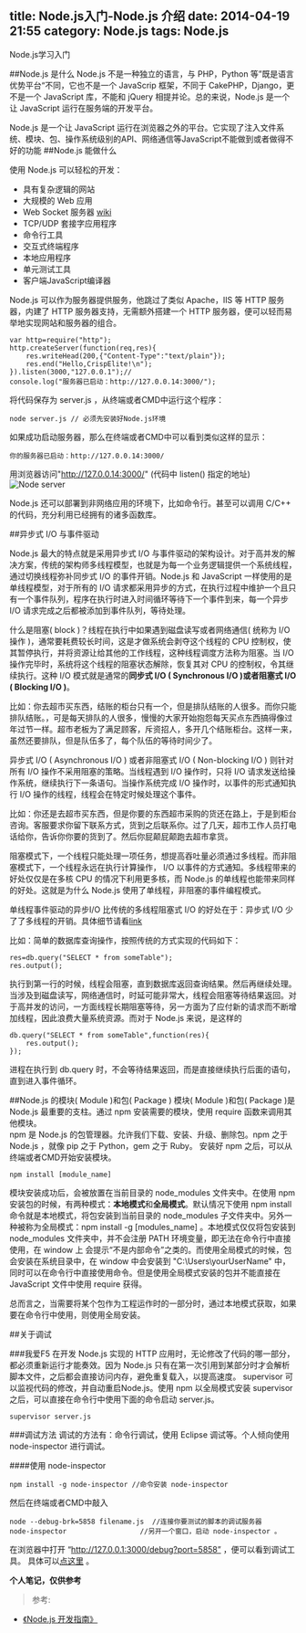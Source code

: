 title: Node.js入门-Node.js 介绍
date: 2014-04-19 21:55
category: Node.js
tags: Node.js
---

Node.js学习入门
<!-- more -->

##Node.js 是什么
Node.js 不是一种独立的语言，与 PHP，Python 等”既是语言优势平台“不同，它也不是一个 JavaScrip 框架，不同于 CakePHP，Django，更不是一个 JavaScript 库，不能和 jQuery 相提并论。总的来说，Node.js 是一个让 JavaScript 运行在服务端的开发平台。

Node.js 是一个让 JavaScript  运行在浏览器之外的平台。它实现了注入文件系统、模块、包、操作系统级别的API、网络通信等JavaScript不能做到或者做得不好的功能
##Node.js 能做什么

使用 Node.js 可以轻松的开发：  

* 具有复杂逻辑的网站  
* 大规模的 Web 应用  
* Web Socket 服务器 [wiki](http://zh.wikipedia.org/wiki/WebSocket) 
* TCP/UDP 套接字应用程序
* 命令行工具
* 交互式终端程序
* 本地应用程序
* 单元测试工具
* 客户端JavaScript编译器

Node.js 可以作为服务器提供服务，他跳过了类似 Apache，IIS 等 HTTP 服务器，内建了 HTTP 服务器支持，无需额外搭建一个 HTTP 服务器，便可以轻而易举地实现网站和服务器的组合。

	var http=require("http");
	http.createServer(function(req,res){
		res.writeHead(200,{"Content-Type":"text/plain"});
		res.end("Hello,CrispElite!\n");
	}).listen(3000,"127.0.0.1");//
	console.log("服务器已启动：http://127.0.0.14:3000/");

将代码保存为 server.js ，从终端或者CMD中运行这个程序：
	

	node server.js // 必须先安装好Node.js环境

如果成功启动服务器，那么在终端或者CMD中可以看到类似这样的显示：

	你的服务器已启动：http://127.0.0.14:3000/

用浏览器访问"http://127.0.0.14:3000/" (代码中 listen() 指定的地址)  
![Node server](http://cl.ly/image/1u2K2Y351b3O/nodeserver.png)

Node.js 还可以部署到非网络应用的环境下，比如命令行。甚至可以调用 C/C++ 的代码，充分利用已经拥有的诸多函数库。

##异步式 I/O 与事件驱动


Node.js 最大的特点就是采用异步式 I/O 与事件驱动的架构设计。对于高并发的解决方案，传统的架构师多线程模型，也就是为每一个业务逻辑提供一个系统线程，通过切换线程弥补同步式 I/O 的事件开销。Node.js 和 JavaScript 一样使用的是单线程模型，对于所有的 I/O 请求都采用异步的方式，在执行过程中维护一个且只有一个事件队列，程序在执行时进入时间循环等待下一个事件到来，每一个异步 I/O 请求完成之后都被添加到事件队列，等待处理。

什么是阻塞( block )？线程在执行中如果遇到磁盘读写或者网络通信( 统称为 I/O 操作 )，通常要耗费较长时间，这是才做系统会剥夺这个线程的 CPU 控制权，使其暂停执行，并将资源让给其他的工作线程，这种线程调度方法称为阻塞。当 I/O 操作完毕时，系统将这个线程的阻塞状态解除，恢复其对 CPU 的控制权，令其继续执行。这种 I/O 模式就是通常的**同步式 I/O ( Synchronous I/O )**或者**阻塞式 I/O ( Blocking I/O )**。

比如：你去超市买东西，结账的柜台只有一个，但是排队结账的人很多。而你只能排队结账。，可是每天排队的人很多，慢慢的大家开始抱怨每天买点东西搞得像过年过节一样。超市老板为了满足顾客，斥资招人，多开几个结账柜台。这样一来，虽然还要排队，但是队伍多了，每个队伍的等待时间少了。

异步式 I/O ( Asynchronous I/O ) 或者非阻塞式 I/O ( Non-blocking I/O ) 则针对所有 I/O 操作不采用阻塞的策略。当线程遇到 I/O 操作时，只将 I/O 请求发送给操作系统，继续执行下一条语句。当操作系统完成 I/O 操作时，以事件的形式通知执行 I/O 操作的线程，线程会在特定时候处理这个事件。

比如：你还是去超市买东西，但是你要的东西超市采购的货还在路上，于是到柜台咨询。客服要求你留下联系方式，货到之后联系你。过了几天，超市工作人员打电话给你，告诉你你要的货到了。然后你屁颠屁颠跑去超市拿货。

阻塞模式下，一个线程只能处理一项任务，想提高吞吐量必须通过多线程。而非阻塞模式下，一个线程永远在执行计算操作， I/O 以事件的方式通知。多线程带来的好处仅仅是在多核 CPU 的情况下利用更多核，而 Node.js 的单线程也能带来同样的好处。这就是为什么 Node.js 使用了单线程，非阻塞的事件编程模式。  

单线程事件驱动的异步I/O 比传统的多线程阻塞式 I/O 的好处在于：异步式 I/O  少了了多线程的开销。具体细节请看[link]("http://baike.baidu.com/view/65706.htm#4") 

比如：简单的数据库查询操作，按照传统的方式实现的代码如下：

	res=db.query("SELECT * from someTable");
	res.output();

执行到第一行的时候，线程会阻塞，直到数据库返回查询结果。然后再继续处理。当涉及到磁盘读写，网络通信时，时延可能非常大，线程会阻塞等待结果返回。对于高并发的访问，一方面线程长期阻塞等待，另一方面为了应付新的请求而不断增加线程，因此浪费大量系统资源。而对于 Node.js 来说，是这样的

	db.query("SELECT * from someTable",function(res){
		res.output();
	});

进程在执行到 db.query 时，不会等待结果返回，而是直接继续执行后面的语句，直到进入事件循环。


##Node.js 的模块( Module )和包( Package )
模块( Module )和包( Package )是 Node.js 最重要的支柱。通过 npm 安装需要的模块，使用 require 函数来调用其他模块。  
npm 是 Node.js 的包管理器。允许我们下载、安装、升级、删除包。npm 之于 Node.js ，就像 pip 之于 Python，gem 之于 Ruby。 
安装好 npm 之后，可以从终端或者CMD开始安装模块。

	npm install [module_name]

模块安装成功后，会被放置在当前目录的 node_modules 文件夹中。在使用 npm 安装包的时候，有两种模式：**本地模式**和**全局模式**。默认情况下使用 npm install 命令就是本地模式，将包安装到当前目录的 node_modules 子文件夹中。另外一种被称为全局模式：npm install -g [modules_name] 。本地模式仅仅将包安装到 node_modules 文件夹中，并不会注册 PATH 环境变量，即无法在命令行中直接使用，在 window 上 会提示“不是内部命令”之类的。而使用全局模式的时候，包会安装在系统目录中，在 window 中会安装到 "C:\Users\yourUserName" 中，同时可以在命令行中直接使用命令。但是使用全局模式安装的包并不能直接在 JavaScript 文件中使用 require 获得。

总而言之，当需要将某个包作为工程运作时的一部分时，通过本地模式获取，如果要在命令行中使用，则使用全局安装。

##关于调试

###我爱F5
在开发 Node.js 实现的 HTTP 应用时，无论修改了代码的哪一部分，都必须重新运行才能奏效。因为 Node.js 只有在第一次引用到某部分时才会解析脚本文件，之后都会直接访问内存，避免重复载入，以提高速度。 supervisor 可以监视代码的修改，并自动重启Node.js。使用 npm 以全局模式安装 supervisor 之后，可以直接在命令行中使用下面的命令启动 server.js。

	supervisor server.js 



###调试方法
调试的方法有：命令行调试，使用 Eclipse 调试等。个人倾向使用 node-inspector 进行调试。

####使用 node-inspector 

	npm install -g node-inspector //命令安装 node-inspector 

然后在终端或者CMD中敲入

	node --debug-brk=5858 filename.js  //连接你要测试的脚本的调试服务器
	node-inspector                  //另开一个窗口，启动 node-inspector 。

在浏览器中打开 “http://127.0.0.1:3000/debug?port=5858” ，便可以看到调试工具。
具体可以[点这里](http://www.cnblogs.com/dolphinX/p/3485345.html) 。

**个人笔记，仅供参考**

>参考:  
* [《Node.js 开发指南》](http://book.douban.com/subject/10789820/) 
